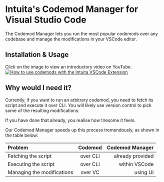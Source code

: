# Intuita's Codemod Manager for Visual Studio Code

The Codemod Manager lets you run the most popular codemods over any codebase and manage the modifications in your VSCode editor.

## Installation & Usage

Click on the image to view an introductory video on YouTube.
[![How to use codemods with the Intuita VSCode Extension](https://img.youtube.com/vi/pEGdu-cpu5k/0.jpg)](https://www.youtube.com/watch?v=pEGdu-cpu5k "How to use codemods with the Intuita VSCode Extension")

## Why would I need it?

Currently, if you want to run an arbitrary codemod, you need to fetch its script and execute it over CLI. You will likely use version control to pick some of the resulting modifications.

If you have done that already, you realise how tiresome it feels.

Our Codemod Manager speeds up this process tremendously, as shown in the table below:

| Problem | Codemod | Codemod Manager |
|:--|:--:|--:|
| Fetching the script | over CLI | already provided |
| Executing the script | over CLI | within VSCode 
| Managing the modifications| over VC | using UI

